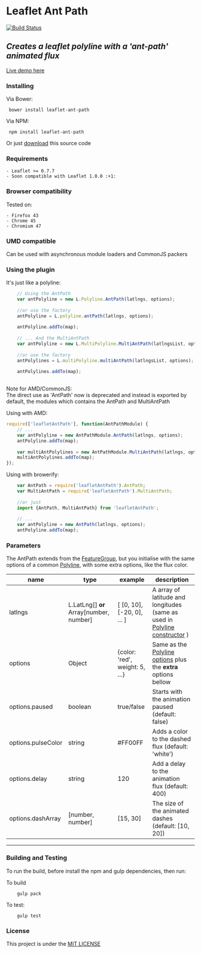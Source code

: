 # Leaflet Ant Path
[![Build Status](https://travis-ci.org/rubenspgcavalcante/leaflet-ant-path.svg?branch=master)](https://travis-ci.org/rubenspgcavalcante/leaflet-ant-path)

## *Creates a leaflet polyline with a 'ant-path' animated flux*
[Live demo here](http://rubenspgcavalcante.github.io/leaflet-ant-path)

### Installing
Via Bower:
```
 bower install leaflet-ant-path
```

Via NPM:
```
 npm install leaflet-ant-path
```

Or just [download](https://github.com/rubenspgcavalcante/leaflet-ant-path/archive/master.zip) this source code


### Requirements
    
    - Leaflet >= 0.7.7
    - Soon compatible with Leaflet 1.0.0 :+1:
    
### Browser compatibility
Tested on:

    - Firefox 43
    - Chrome 45
    - Chromium 47

### UMD compatible
Can be used with asynchronous module loaders and CommonJS packers
    
### Using the plugin
It's just like a polyline:  

``` javascript
    // Using the AntPath
    var antPolyline = new L.Polyline.AntPath(latlngs, options);
    
    //or use the factory
    antPolyline = L.polyline.antPath(latlngs, options);
    
    antPolyline.addTo(map);
    
    // ... And the MultiAntPath
    var antPolyline = new L.MultiPolyline.MultiAntPath(latlngsList, options);
    
    //or use the factory
    antPolylines = L.multiPolyline.multiAntPath(latlngsList, options);
    
    antPolylines.addTo(map);
    
```

Note for AMD/CommonJS:  
The direct use as 'AntPath' now is deprecated and instead is exported by default, the modules which contains the AntPath and MultiAntPath

Using with AMD:  

``` javascript
require(['leafletAntPath'], function(AntPathModule) {
    // ...
    var antPolyline = new AntPathModule.AntPath(latlngs, options);
    antPolyline.addTo(map);
    
    var multiAntPolylines = new AntPathModule.MultiAntPath(latlngs, options);
    multiAntPolylines.addTo(map);
});
```

Using with browerify:

``` javascript
    var AntPath = require('leafletAntPath').AntPath;
    var MultiAntPath = require('leafletAntPath').MultiAntPath;
    
    //or just
    import {AntPath, MultiAntPath} from 'leafletAntPath';
    
    // ...
    var antPolyline = new AntPath(latlngs, options);
    antPolyline.addTo(map);
```

### Parameters
The AntPath extends from the [FeatureGroup](http://leafletjs.com/reference.html#featuregroup), but you initialise with
the same options of a common [Polyline]((http://leafletjs.com/reference.html#polyline)), with some extra options, like the flux color.  

| name | type | example | description |
|------|------|---------| ------------|
|latlngs| L.LatLng[] **or** Array\[number, number\]  | \[ \[0, 10\], \[-20, 0\], ... \] | A array of latitude and longitudes (same as used in [Polyline constructor](http://leafletjs.com/reference.html#polyline) )
|options| Object  | {color: 'red', weight: 5, ...}  | Same as the [Polyline options](http://leafletjs.com/reference.html#polyline-options) plus the **extra** options bellow
|options.paused| boolean | true/false | Starts with the animation paused (default: false)
|options.pulseColor| string | #FF00FF | Adds a color to the dashed flux (default: 'white')
|options.delay | string | 120 | Add a delay to the animation flux (default: 400)
|options.dashArray| [number, number] | [15, 30] |The size of the animated dashes (default: [10, 20])

---

### Building and Testing
To run the build, before install the npm and gulp dependencies, then run:

To build
```
    gulp pack
```

To test:
```
    gulp test
```

### License

This project is under the [MIT LICENSE](http://opensource.org/licenses/MIT)